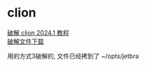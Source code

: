 # clion

[破解 clion 2024.1 教程](https://www.quanxiaoha.com/clion-pojie/clion-pojie-20241.html)  
[破解文件下载](https://wwz.lanzoul.com/iU4pm1d7fwxc)

用的方式3破解的, 文件已经拷到了 ~/opts/jetbra
